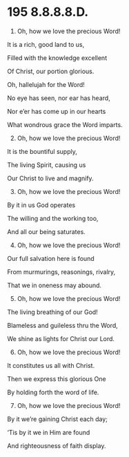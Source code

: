 # 195 8.8.8.8.D.

1.  Oh, how we love the precious Word!

It is a rich, good land to us,

Filled with the knowledge excellent

Of Christ, our portion glorious.

Oh, hallelujah for the Word!

No eye has seen, nor ear has heard,

Nor e’er has come up in our hearts

What wondrous grace the Word imparts.

2.  Oh, how we love the precious Word!

It is the bountiful supply,

The living Spirit, causing us

Our Christ to live and magnify.

3.  Oh, how we love the precious Word!

By it in us God operates

The willing and the working too,

And all our being saturates.

4.  Oh, how we love the precious Word!

Our full salvation here is found

From murmurings, reasonings, rivalry,

That we in oneness may abound.

5.  Oh, how we love the precious Word!

The living breathing of our God!

Blameless and guileless thru the Word,

We shine as lights for Christ our Lord.

6.  Oh, how we love the precious Word!

It constitutes us all with Christ.

Then we express this glorious One

By holding forth the word of life.

7.  Oh, how we love the precious Word!

By it we’re gaining Christ each day;

‘Tis by it we in Him are found

And righteousness of faith display.

